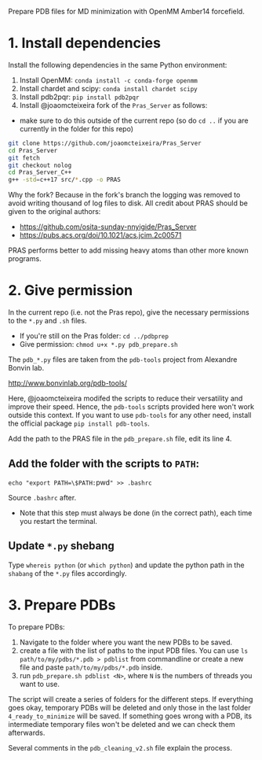 Prepare PDB files for MD minimization with OpenMM Amber14 forcefield.

# 1. Install dependencies

Install the following dependencies in the same Python environment:

1. Install OpenMM: `conda install -c conda-forge openmm`
1. Install chardet and scipy: `conda install chardet scipy` 
1. Install pdb2pqr: `pip install pdb2pqr`
1. Install @joaomcteixeira fork of the `Pras_Server` as follows:
  - make sure to do this outside of the current repo (so do `cd ..` if you are currently in the folder for this repo)

```bash
git clone https://github.com/joaomcteixeira/Pras_Server
cd Pras_Server
git fetch
git checkout nolog
cd Pras_Server_C++
g++ -std=c++17 src/*.cpp -o PRAS
```

Why the fork? Because in the fork's branch the logging was removed to avoid
writing thousand of log files to disk. All credit about PRAS should be given to
the original authors:

* https://github.com/osita-sunday-nnyigide/Pras_Server
* https://pubs.acs.org/doi/10.1021/acs.jcim.2c00571

PRAS performs better to add missing heavy atoms than other more known programs.

# 2. Give permission
In the current repo (i.e. not the Pras repo),  give the necessary permissions to the `*.py` and `.sh` files.

- If you're still on the Pras folder: `cd ../pdbprep` 
- Give permission: `chmod u+x *.py pdb_prepare.sh`

The `pdb_*.py` files are taken from the `pdb-tools` project from Alexandre Bonvin lab.

http://www.bonvinlab.org/pdb-tools/

Here, @joaomcteixeira modifed the scripts to reduce their versatility and
improve their speed. Hence, the `pdb-tools` scripts provided here won't work
outside this context. If you want to use `pdb-tools` for any other need,
install the official package `pip install pdb-tools`.

Add the path to the PRAS file in the `pdb_prepare.sh` file, edit its line 4.

## Add the folder with the scripts to `PATH`:

`echo "export PATH=\$PATH:`pwd`" >> .bashrc`

Source `.bashrc` after.
- Note that this step must always be done (in the correct path), each time you restart the terminal.

## Update `*.py` shebang

Type `whereis python` (or `which python`) and update the python path in the
`shabang` of the `*.py` files accordingly.

# 3. Prepare PDBs

To prepare PDBs:

1. Navigate to the folder where you want the new PDBs to be saved.
1. create a file with the list of paths to the input PDB files. You can use `ls path/to/my/pdbs/*.pdb > pdblist` from commandline or create a new file and paste `path/to/my/pdbs/*.pdb` inside.
1. run `pdb_prepare.sh pdblist <N>`, where `N` is the numbers of threads you want to use.

The script will create a series of folders for the different steps. If
everything goes okay, temporary PDBs will be deleted and only those in the last
folder `4_ready_to_minimize` will be saved. If something goes wrong with a
PDB, its intermediate temporary files won't be deleted and we can check them
afterwards.

Several comments in the `pdb_cleaning_v2.sh` file explain the process.
